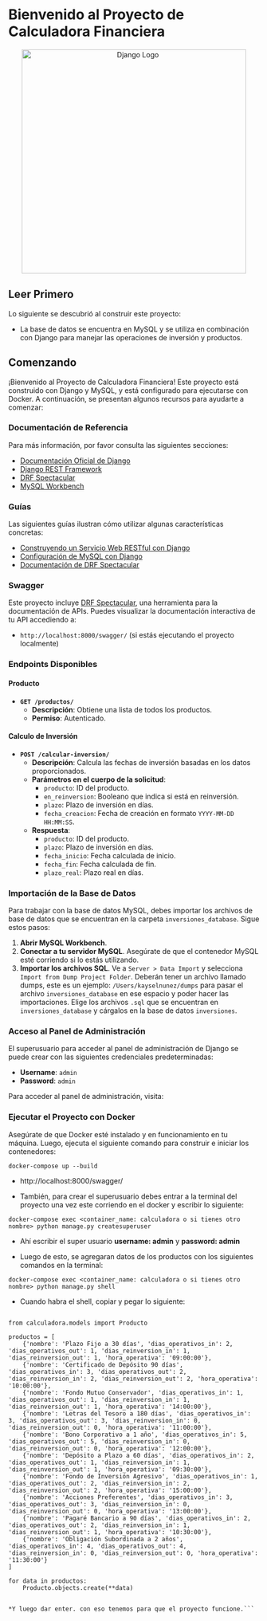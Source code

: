 # Bienvenido al Proyecto de Calculadora Financiera

<p align="center">
    <img alt="Django Logo" title="Django Logo" src="https://upload.wikimedia.org/wikipedia/commons/7/75/Django_logo.svg" width="450">
</p>

## Leer Primero

Lo siguiente se descubrió al construir este proyecto:

- La base de datos se encuentra en MySQL y se utiliza en combinación con Django para manejar las operaciones de inversión y productos.

## Comenzando

¡Bienvenido al Proyecto de Calculadora Financiera! Este proyecto está construido con Django y MySQL, y está configurado para ejecutarse con Docker. A continuación, se presentan algunos recursos para ayudarte a comenzar:

### Documentación de Referencia

Para más información, por favor consulta las siguientes secciones:

- [Documentación Oficial de Django](https://docs.djangoproject.com/en/5.1/)
- [Django REST Framework](https://www.django-rest-framework.org/)
- [DRF Spectacular](https://drf-spectacular.readthedocs.io/en/latest/)
- [MySQL Workbench](https://www.mysql.com/products/workbench/)

### Guías

Las siguientes guías ilustran cómo utilizar algunas características concretas:

- [Construyendo un Servicio Web RESTful con Django](https://www.django-rest-framework.org/tutorial/quickstart/)
- [Configuración de MySQL con Django](https://docs.djangoproject.com/en/5.1/ref/databases/#mysql)
- [Documentación de DRF Spectacular](https://drf-spectacular.readthedocs.io/en/latest/usage.html)

### Swagger

Este proyecto incluye [DRF Spectacular](https://drf-spectacular.readthedocs.io/en/latest/), una herramienta para la documentación de APIs. Puedes visualizar la documentación interactiva de tu API accediendo a:

- `http://localhost:8000/swagger/` (si estás ejecutando el proyecto localmente)

### Endpoints Disponibles

#### Producto

- **`GET /productos/`**
  - **Descripción**: Obtiene una lista de todos los productos.
  - **Permiso**: Autenticado.

#### Calculo de Inversión

- **`POST /calcular-inversion/`**
  - **Descripción**: Calcula las fechas de inversión basadas en los datos proporcionados.
  - **Parámetros en el cuerpo de la solicitud**:
    - `producto`: ID del producto.
    - `en_reinversion`: Booleano que indica si está en reinversión.
    - `plazo`: Plazo de inversión en días.
    - `fecha_creacion`: Fecha de creación en formato `YYYY-MM-DD HH:MM:SS`.
  - **Respuesta**:
    - `producto`: ID del producto.
    - `plazo`: Plazo de inversión en días.
    - `fecha_inicio`: Fecha calculada de inicio.
    - `fecha_fin`: Fecha calculada de fin.
    - `plazo_real`: Plazo real en días.

### Importación de la Base de Datos

Para trabajar con la base de datos MySQL, debes importar los archivos de base de datos que se encuentran en la carpeta `inversiones_database`. Sigue estos pasos:

1. **Abrir MySQL Workbench**.
2. **Conectar a tu servidor MySQL**. Asegúrate de que el contenedor MySQL esté corriendo si lo estás utilizando.
3. **Importar los archivos SQL**. Ve a `Server > Data Import` y selecciona `Import from Dump Project Folder`. Deberán tener un archivo llamado dumps, este es un ejemplo: `/Users/kayselnunez/dumps` para pasar el archivo `inversiones_database` en ese espacio y poder hacer las importaciones. Elige los archivos `.sql` que se encuentran en `inversiones_database` y cárgalos en la base de datos `inversiones`.

### Acceso al Panel de Administración

El superusuario para acceder al panel de administración de Django se puede crear con las siguientes credenciales predeterminadas:

- **Username**: `admin`
- **Password**: `admin`

Para acceder al panel de administración, visita:


### Ejecutar el Proyecto con Docker

Asegúrate de que Docker esté instalado y en funcionamiento en tu máquina. Luego, ejecuta el siguiente comando para construir e iniciar los contenedores:

```docker-compose up --build```

- http://localhost:8000/swagger/

- También, para crear el superusuario debes entrar a la terminal del proyecto una vez este corriendo en el docker y escribir lo siguiente:

```docker-compose exec <container_name: calculadora o si tienes otro nombre> python manage.py createsuperuser```
- Ahí escribir el super usuario **username: admin** y **password: admin**

- Luego de esto, se agregaran datos de los productos con los siguientes comandos en la terminal:

```docker-compose exec <container_name: calculadora o si tienes otro nombre> python manage.py shell```

- Cuando habra el shell, copiar y pegar lo siguiente:

```

from calculadora.models import Producto

productos = [
    {'nombre': 'Plazo Fijo a 30 días', 'dias_operativos_in': 2, 'dias_operativos_out': 1, 'dias_reinversion_in': 1, 'dias_reinversion_out': 1, 'hora_operativa': '09:00:00'},
    {'nombre': 'Certificado de Depósito 90 días', 'dias_operativos_in': 3, 'dias_operativos_out': 2, 'dias_reinversion_in': 2, 'dias_reinversion_out': 2, 'hora_operativa': '10:00:00'},
    {'nombre': 'Fondo Mutuo Conservador', 'dias_operativos_in': 1, 'dias_operativos_out': 1, 'dias_reinversion_in': 1, 'dias_reinversion_out': 1, 'hora_operativa': '14:00:00'},
    {'nombre': 'Letras del Tesoro a 180 días', 'dias_operativos_in': 3, 'dias_operativos_out': 3, 'dias_reinversion_in': 0, 'dias_reinversion_out': 0, 'hora_operativa': '11:00:00'},
    {'nombre': 'Bono Corporativo a 1 año', 'dias_operativos_in': 5, 'dias_operativos_out': 5, 'dias_reinversion_in': 0, 'dias_reinversion_out': 0, 'hora_operativa': '12:00:00'},
    {'nombre': 'Depósito a Plazo a 60 días', 'dias_operativos_in': 2, 'dias_operativos_out': 1, 'dias_reinversion_in': 1, 'dias_reinversion_out': 1, 'hora_operativa': '09:30:00'},
    {'nombre': 'Fondo de Inversión Agresivo', 'dias_operativos_in': 1, 'dias_operativos_out': 2, 'dias_reinversion_in': 2, 'dias_reinversion_out': 2, 'hora_operativa': '15:00:00'},
    {'nombre': 'Acciones Preferentes', 'dias_operativos_in': 3, 'dias_operativos_out': 3, 'dias_reinversion_in': 0, 'dias_reinversion_out': 0, 'hora_operativa': '13:00:00'},
    {'nombre': 'Pagaré Bancario a 90 días', 'dias_operativos_in': 2, 'dias_operativos_out': 2, 'dias_reinversion_in': 1, 'dias_reinversion_out': 1, 'hora_operativa': '10:30:00'},
    {'nombre': 'Obligación Subordinada a 2 años', 'dias_operativos_in': 4, 'dias_operativos_out': 4, 'dias_reinversion_in': 0, 'dias_reinversion_out': 0, 'hora_operativa': '11:30:00'}
]

for data in productos:
    Producto.objects.create(**data)


*Y luego dar enter. con eso tenemos para que el proyecto funcione.```

